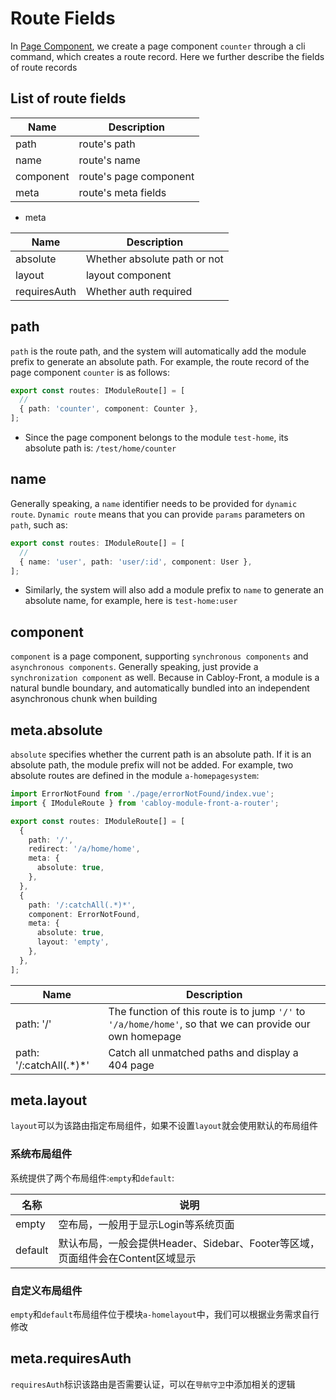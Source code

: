 # Route Fields

In [Page Component](../../essentials/component/page.md), we create a page component `counter` through a cli command, which creates a route record. Here we further describe the fields of route records

## List of route fields

| Name      | Description            |
| --------- | ---------------------- |
| path      | route's path           |
| name      | route's name           |
| component | route's page component |
| meta      | route's meta fields    |

- meta

| Name         | Description                  |
| ------------ | ---------------------------- |
| absolute     | Whether absolute path or not |
| layout       | layout component             |
| requiresAuth | Whether auth required        |

## path

`path` is the route path, and the system will automatically add the module prefix to generate an absolute path. For example, the route record of the page component `counter` is as follows:

```typescript
export const routes: IModuleRoute[] = [
  //
  { path: 'counter', component: Counter },
];
```

- Since the page component belongs to the module `test-home`, its absolute path is: `/test/home/counter`

## name

Generally speaking, a `name` identifier needs to be provided for `dynamic route`. `Dynamic route` means that you can provide `params` parameters on `path`, such as:

```typescript
export const routes: IModuleRoute[] = [
  //
  { name: 'user', path: 'user/:id', component: User },
];
```

- Similarly, the system will also add a module prefix to `name` to generate an absolute name, for example, here is `test-home:user`

## component

`component` is a page component, supporting `synchronous components` and `asynchronous components`. Generally speaking, just provide a `synchronization component` as well. Because in Cabloy-Front, a module is a natural bundle boundary, and automatically bundled into an independent asynchronous chunk when building

## meta.absolute

`absolute` specifies whether the current path is an absolute path. If it is an absolute path, the module prefix will not be added. For example, two absolute routes are defined in the module `a-homepagesystem`:

```typescript
import ErrorNotFound from './page/errorNotFound/index.vue';
import { IModuleRoute } from 'cabloy-module-front-a-router';

export const routes: IModuleRoute[] = [
  {
    path: '/',
    redirect: '/a/home/home',
    meta: {
      absolute: true,
    },
  },
  {
    path: '/:catchAll(.*)*',
    component: ErrorNotFound,
    meta: {
      absolute: true,
      layout: 'empty',
    },
  },
];
```

| Name                      | Description                                                                                              |
| ------------------------- | -------------------------------------------------------------------------------------------------------- |
| path: '/'                 | The function of this route is to jump `'/'` to `'/a/home/home'`, so that we can provide our own homepage |
| path: '/:catchAll(.\*)\*' | Catch all unmatched paths and display a 404 page                                                         |

## meta.layout

`layout`可以为该路由指定布局组件，如果不设置`layout`就会使用默认的布局组件

### 系统布局组件

系统提供了两个布局组件:`empty`和`default`:

| 名称    | 说明                                                                           |
| ------- | ------------------------------------------------------------------------------ |
| empty   | 空布局，一般用于显示Login等系统页面                                            |
| default | 默认布局，一般会提供Header、Sidebar、Footer等区域，页面组件会在Content区域显示 |

### 自定义布局组件

`empty`和`default`布局组件位于模块`a-homelayout`中，我们可以根据业务需求自行修改

## meta.requiresAuth

`requiresAuth`标识该路由是否需要认证，可以在`导航守卫`中添加相关的逻辑
